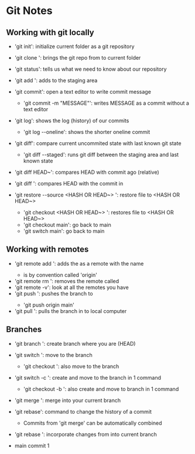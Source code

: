 # Git Notes

## Working with git locally

- 'git init': initialize current folder as a git repository
- 'git clone <URL>': brings the git repo from <URL> to current folder
- 'git status': tells us what we need to know about our repository
- 'git add <FILE>': adds <FILE> to the staging area
- 'git commit': open a text editor to write commit message
    - 'git commit -m "MESSAGE"': writes MESSAGE as a commit without a text editor

- 'git log': shows the log (history) of our commits
    - 'git log --oneline': shows the shorter oneline commit
- 'git diff': compare current uncommited state with last known git state
    - 'git diff --staged': runs git diff between the staging area and last known state
- 'git diff HEAD~<NUMBER>': compares HEAD with commit <NUMBER> ago (relative)
- 'git diff <HASH>': compares HEAD with the commit in <HASH> 

- 'git restore --source <HASH OR HEAD~> <FILE>': restore file to <HASH OR HEAD~>
   - 'git checkout <HASH OR HEAD~> <FILE>': restores file to <HASH OR HEAD~>
   - 'git checkout main': go back to main
   - 'git switch main': go back to main

## Working with remotes

- 'git remote add <NAME> <URL>': adds the <URL> as a remote with the name <NAME>
   - <NAME> is by convention called 'origin'
- 'git remote rm <NAME>': removes the remote called <NAME> 
- 'git remote -v': look at all the remotes you have
- 'git push <WHERE> <WHAT>': pushes the <WHAT> branch to <WHERE>
  - 'git push origin main'
- 'git pull <WHERE> <WHAT>': pulls the <WHAT> branch in <WHERE> to local computer

## Branches

- 'git branch <NAME>': create branch <NAME> where you are (HEAD)
- 'git switch <NAME>': move to the branch <NAME>
  - 'git checkout <NAME>': also move to the branch <NAME>
- 'git switch -c <NAME>': create and move to the branch <NAME> in 1 command
  - 'git checkout -b <NAME>': also create and move to branch <NAME> in 1 command

- 'git merge <BRANCH>': merge <BRANCH> into your current branch
- 'git rebase': command to change the history of a commit
  - Commits from 'git merge' can be automatically combined 
- 'git rebase <BRANCH>': incorporate changes from <BRANCH> into current branch

- main commit 1

